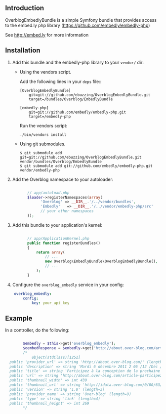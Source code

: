 Introduction
------------
OverblogEmbedlyBundle is a simple Symfony bundle that provides access
to the embed.ly php library (https://github.com/embedly/embedly-php)

See http://embed.ly for more information

Installation
------------

  1. Add this bundle and the embedly-php library to your ``vendor/`` dir:
      * Using the vendors script.

        Add the following lines in your ``deps`` file::

            [OverblogEmbedlyBundle]
                git=git://github.com/ebuzzing/OverblogEmbedlyBundle.git
                target=/bundles/Overblog/EmbedlyBundle

            [embedly-php]
                git=git://github.com/embedly/embedly-php.git
                target=/embedly-php

        Run the vendors script:

            ./bin/vendors install

      * Using git submodules.

            $ git submodule add git=git://github.com/ebuzzing/OverblogEmbedlyBundle.git vendor/bundles/Overblog/EmbedlyBundle
            $ git submodule add git://github.com/embedly/embedly-php.git vendor/embedly-php

  2. Add the Overblog namespace to your autoloader:

``` php

          // app/autoload.php
          $loader->registerNamespaces(array(
                'Overblog' => __DIR__.'/../vendor/bundles',
                'Embedly'   => __DIR__.'/../vendor/embedly-php/src'
                // your other namespaces
          ));
```

  3. Add this bundle to your application's kernel:

``` php

          // app/ApplicationKernel.php
          public function registerBundles()
          {
              return array(
                  // ...
                  new Overblog\EmbedlyBundle\OverblogEmbedlyBundle(),
                  // ...
              );
          }
```

  4. Configure the `overblog_embedly` service in your config:

``` yaml
    overblog_embedly:
        config:
            key: your_api_key
```


Example
-------

In a controller, do the following:

``` php

        $embedly = $this->get('overblog_embedly');
        $oembedResponse = $embedly->get('http://about.over-blog.com/article-participez-a-la-conception-de-la-prochaine-version-d-overblog-91418456.html');
        /*
            object(stdClass)[1251]
  public 'provider_url' => string 'http://about.over-blog.com/' (length=27)
  public 'description' => string 'Mardi 6 décembre 2011 2 06 /12 /Déc /2011 12:44 Dans les mois à venir, nous allons développer une version complètement nouvelle d'OverBlog. La nouvelle version remplacera l'actuelle plateforme, elle sera plus fonctionnelle, plus simple et vos blogs actuels en bénéficieront automatiquement !' (length=298)
  public 'title' => string 'Participez à la conception de la prochaine version d'OverBlog !' (length=64)
  public 'url' => string 'http://about.over-blog.com/article-participez-a-la-conception-de-la-prochaine-version-d-overblog-91418456.html' (length=110)
  public 'thumbnail_width' => int 439
  public 'thumbnail_url' => string 'http://idata.over-blog.com/0/00/63/43/perenoel.jpg' (length=50)
  public 'version' => string '1.0' (length=3)
  public 'provider_name' => string 'Over-blog' (length=9)
  public 'type' => string 'link' (length=4)
  public 'thumbnail_height' => int 269
        */
```
